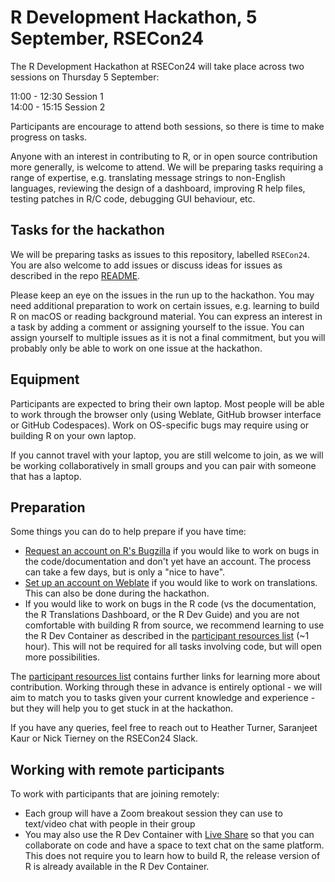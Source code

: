 # R Development Hackathon, 5 September, RSECon24

The R Development Hackathon at RSECon24 will take place across two sessions on Thursday 5 September:

11:00 - 12:30 Session 1  
14:00 - 15:15 Session 2

Participants are encourage to attend both sessions, so there is time to make progress on tasks.

Anyone with an interest in contributing to R, or in open source contribution more generally, is welcome to attend. We will be preparing tasks requiring a range of expertise, e.g. translating message strings to non-English languages, reviewing the design of a dashboard, improving R help files, testing patches in R/C code, debugging GUI behaviour, etc.

## Tasks for the hackathon

We will be preparing tasks as issues to this repository, labelled `RSECon24`. You are also welcome to add issues or discuss ideas for issues as described in the repo [README](../../README.md).

Please keep an eye on the issues in the run up to the hackathon. You may need additional preparation to work on certain issues, e.g. learning to build R on macOS or reading background material. You can express an interest in a task by adding a comment or assigning yourself to the issue. You can assign yourself to multiple issues as it is not a final commitment, but you will probably only be able to work on one issue at the hackathon.

## Equipment

Participants are expected to bring their own laptop. Most people will be able to work through the browser only (using Weblate, GitHub browser interface or GitHub Codespaces). Work on OS-specific bugs may require using or building R on your own laptop.

If you cannot travel with your laptop, you are still welcome to join, as we will be working collaboratively in small groups and you can pair with someone that has a laptop.

## Preparation

Some things you can do to help prepare if you have time:

 - [Request an account on R's Bugzilla](https://contributor.r-project.org/rdevguide/IssueTrack.html#bugzilla-account) if you would like to work on bugs in the code/documentation and don't yet have an account. The process can take a few days, but is only a "nice to have".
 - [Set up an account on Weblate](https://translate.rx.studio/projects/r-project/) if you would like to work on translations. This can also be done during the hackathon.
 - If you would like to work on bugs in the R code (vs the documentation, the R Translations Dashboard, or the R Dev Guide) and you are not comfortable with building R from source, we recommend learning to use the R Dev Container as described in the [participant resources list](../../blob/main/participant_resource_list.md) (~1 hour). This will not be required for all tasks involving code, but will open more possibilities.

The [participant resources list](../../blob/main/participant_resource_list.md) contains further links for learning more about contribution. Working through these in advance is entirely optional - we will aim to match you to tasks given your current knowledge and experience - but they will help you to get stuck in at the hackathon.

If you have any queries, feel free to reach out to Heather Turner, Saranjeet Kaur or Nick Tierney on the RSECon24 Slack.

## Working with remote participants

To work with participants that are joining remotely:

* Each group will have a Zoom breakout session they can use to text/video chat with people in their group
* You may also use the R Dev Container with [Live Share](https://contributor.r-project.org/r-dev-env/container_setup/live_share/) so that you can collaborate on code and have a space to text chat on the same platform. This does not require you to learn how to build R, the release version of R is already available in the R Dev Container.
